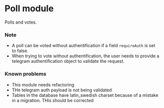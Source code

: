# Poll module

Polls and votes.

### Note

- A poll can be voted without authentification if a field `requireAuth` is set to false.
- When trying to vote without authentification, the user needs to provide a telegram authentification object to validate the request.

### Known problems

- This module needs refactoring
- THe telegram auth payload is not being validated
- Tables in the database have latin_swedish charset because of a mistake in a migration. THis should be corrected
